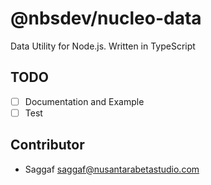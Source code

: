 # @nbsdev/nucleo-data

Data Utility for Node.js. Written in TypeScript

## TODO

- [ ] Documentation and Example
- [ ] Test

## Contributor

- Saggaf <saggaf@nusantarabetastudio.com>
